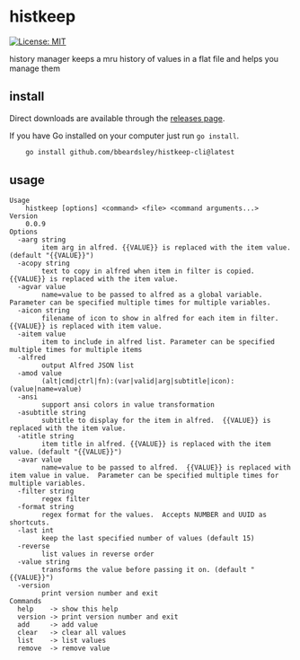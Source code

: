 # histkeep

[![License: MIT](https://img.shields.io/badge/License-MIT-yellow.svg)](https://opensource.org/licenses/MIT)

history manager keeps a mru history of values in a flat file and helps you manage them

## install

Direct downloads are available through the [releases page](https://github.com/bbeardsley/histkeep-cli/releases/latest).

If you have Go installed on your computer just run `go install`.

```bash
    go install github.com/bbeardsley/histkeep-cli@latest
```

## usage

```
Usage
    histkeep [options] <command> <file> <command arguments...>
Version
    0.0.9
Options
  -aarg string
    	item arg in alfred. {{VALUE}} is replaced with the item value. (default "{{VALUE}}")
  -acopy string
    	text to copy in alfred when item in filter is copied.  {{VALUE}} is replaced with the item value.
  -agvar value
    	name=value to be passed to alfred as a global variable.  Parameter can be specified multiple times for multiple variables.
  -aicon string
    	filename of icon to show in alfred for each item in filter. {{VALUE}} is replaced with item value.
  -aitem value
    	item to include in alfred list. Parameter can be specified multiple times for multiple items
  -alfred
    	output Alfred JSON list
  -amod value
    	(alt|cmd|ctrl|fn):(var|valid|arg|subtitle|icon):(value|name=value)
  -ansi
    	support ansi colors in value transformation
  -asubtitle string
    	subtitle to display for the item in alfred.  {{VALUE}} is replaced with the item value.
  -atitle string
    	item title in alfred. {{VALUE}} is replaced with the item value. (default "{{VALUE}}")
  -avar value
    	name=value to be passed to alfred.  {{VALUE}} is replaced with item value in value.  Parameter can be specified multiple times for multiple variables.
  -filter string
    	regex filter
  -format string
    	regex format for the values.  Accepts NUMBER and UUID as shortcuts.
  -last int
    	keep the last specified number of values (default 15)
  -reverse
    	list values in reverse order
  -value string
    	transforms the value before passing it on. (default "{{VALUE}}")
  -version
    	print version number and exit
Commands
  help    -> show this help
  version -> print version number and exit
  add     -> add value
  clear   -> clear all values
  list    -> list values
  remove  -> remove value
```
